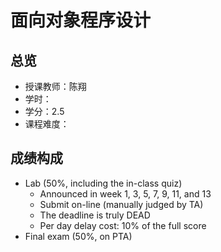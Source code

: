 # 面向对象程序设计

## 总览

- 授课教师：陈翔
- 学时：
- 学分：2.5
- 课程难度：

## 成绩构成

- Lab (50%, including the in-class quiz)
    - Announced in week 1, 3, 5, 7, 9, 11, and 13
    - Submit on-line (manually judged by TA)
    - The deadline is truly DEAD
    - Per day delay cost: 10% of the full score
- Final exam (50%, on PTA)